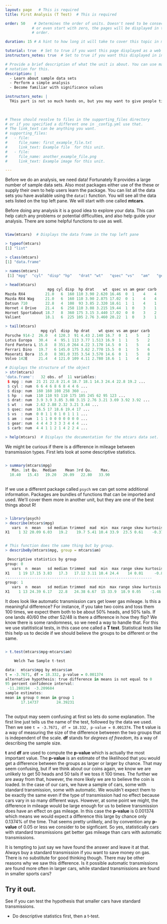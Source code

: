 ```yaml
---
layout: page   # This is required
title: First Analysis (T Test)  # This is required

order: 50    # Determines the order of units. Doesn't need to be consecutive though
            # or even start with zero, the pages will be displayed in their sort
            # order.

duration: 15 # A hint to how long it will take to cover this topic in mintues.

tutorial: true  # Set to true if you want this page displayed as a web page
instructors_notes: true  # Set to true if you want this displayed in instructors notes

# Provide a brief description of what the unit is about. You can use markdown
# notation for this.
description: |
  - Learn about sample data sets
  - Perform a simple analysis
  - Become familiar with significance values

instructors_note: |
  THis part is not so much hands on, but you may want to give people time to click around.
  

  
# These should resolve to files in the supporting_files directory
# or if you specified a different one in _config.yml use that.
# The link_text can be anything you want.
# supporting_files:
#   - file:
#     file_name: first_example_file.txt
#     link_text: Example file  for this unit.
#   - file:
#     file_name: another_example_file.png
#     link_text: Example image for this unit.

---
```


Before we do an analysis, we need data! Fortunately R provides a large number of 
sample data sets. Also most packages either use of the these or supply their own to 
help users learn the package. You can list all the data sets you have available using
the `data()` function. You will see all the data sets listed on the top left pane. We
will start with one called **mtcars**.

Before doing any analysis it is a good idea to explore your data. This can help catch 
any problems or potential difficulties, and also help guide your analysis. There are
some helpful functions to use as well.

```r

View(mtcars)  # Displays the data frame in the top left pane

> typeof(mtcars)
[1] "list"

> class(mtcars)
[1] "data.frame"

> names(mtcars)
 [1] "mpg"  "cyl"  "disp" "hp"   "drat" "wt"   "qsec" "vs"   "am"   "gear" "carb"
 
> head(mtcars)
                   mpg cyl disp  hp drat    wt  qsec vs am gear carb
Mazda RX4         21.0   6  160 110 3.90 2.620 16.46  0  1    4    4
Mazda RX4 Wag     21.0   6  160 110 3.90 2.875 17.02  0  1    4    4
Datsun 710        22.8   4  108  93 3.85 2.320 18.61  1  1    4    1
Hornet 4 Drive    21.4   6  258 110 3.08 3.215 19.44  1  0    3    1
Hornet Sportabout 18.7   8  360 175 3.15 3.440 17.02  0  0    3    2
Valiant           18.1   6  225 105 2.76 3.460 20.22  1  0    3    1

> tail(mtcars)
                mpg cyl  disp  hp drat    wt qsec vs am gear carb
Porsche 914-2  26.0   4 120.3  91 4.43 2.140 16.7  0  1    5    2
Lotus Europa   30.4   4  95.1 113 3.77 1.513 16.9  1  1    5    2
Ford Pantera L 15.8   8 351.0 264 4.22 3.170 14.5  0  1    5    4
Ferrari Dino   19.7   6 145.0 175 3.62 2.770 15.5  0  1    5    6
Maserati Bora  15.0   8 301.0 335 3.54 3.570 14.6  0  1    5    8
Volvo 142E     21.4   4 121.0 109 4.11 2.780 18.6  1  1    4    2

# Displays the structure of the object
> str(mtcars)
'data.frame':	32 obs. of  11 variables:
 $ mpg : num  21 21 22.8 21.4 18.7 18.1 14.3 24.4 22.8 19.2 ...
 $ cyl : num  6 6 4 6 8 6 8 4 4 6 ...
 $ disp: num  160 160 108 258 360 ...
 $ hp  : num  110 110 93 110 175 105 245 62 95 123 ...
 $ drat: num  3.9 3.9 3.85 3.08 3.15 2.76 3.21 3.69 3.92 3.92 ...
 $ wt  : num  2.62 2.88 2.32 3.21 3.44 ...
 $ qsec: num  16.5 17 18.6 19.4 17 ...
 $ vs  : num  0 0 1 1 0 1 0 1 1 1 ...
 $ am  : num  1 1 1 0 0 0 0 0 0 0 ...
 $ gear: num  4 4 4 3 3 3 3 4 4 4 ...
 $ carb: num  4 4 1 1 2 1 4 2 2 4 ...
 
> help(mtcars)  # Displays the documentation for the mtcars data set.

```

We might be curious if there is a difference in mileage between transmission types. 
First lets look at some descriptive statistics.

```r

> summary(mtcars$mpg)
   Min. 1st Qu.  Median    Mean 3rd Qu.    Max. 
  10.40   15.43   19.20   20.09   22.80   33.90 
  
```

If we use a different package called `psych` we can get some additional information. 
Packages are bundles of functions that can be imported and used. We'll cover them 
more in another unit, but they are one of the best things about R!

```r 

> library(psych)
> describe(mtcars$mpg)
   vars  n  mean   sd median trimmed  mad  min  max range skew kurtosis   se
X1    1 32 20.09 6.03   19.2    19.7 5.41 10.4 33.9  23.5 0.61    -0.37 1.07


# This function does the same thing but by group.
> describeBy(mtcars$mpg, group = mtcars$am)

 Descriptive statistics by group 
group: 0
   vars  n  mean   sd median trimmed  mad  min  max range skew kurtosis   se
X1    1 19 17.15 3.83   17.3   17.12 3.11 10.4 24.4    14 0.01     -0.8 0.88
------------------------------------------------------------------ 
group: 1
   vars  n  mean   sd median trimmed  mad min  max range skew kurtosis   se
X1    1 13 24.39 6.17   22.8   24.38 6.67  15 33.9  18.9 0.05    -1.46 1.71


```

It does look like automatic transmission cars get lower gas mileage. Is this a meaningful
difference? For instance, if you take two coins and toss them 100 times, we expect them 
both to be about 50% heads, and 50% tails. If one lands 40/60 the other 52/48 is there a 
difference in how they flip? We know there is some randomness, so we need a way to 
handle that. For this we use statitistical tests, in this case one called a **T test**. 
Statistical tests like this help us to decide if we should believe the groups to be different 
or the same.

```r

> t.test(mtcars$mpg~mtcars$am)

	Welch Two Sample t-test

data:  mtcars$mpg by mtcars$am
t = -3.7671, df = 18.332, p-value = 0.001374
alternative hypothesis: true difference in means is not equal to 0
95 percent confidence interval:
 -11.280194  -3.209684
sample estimates:
mean in group 0 mean in group 1 
       17.14737        24.39231 
       
```

The output may seem confusing at first so lets do some explanation.
The first line just tells us the name of the test, followed by the data we used.
Then we see `t = -3.7671, df = 18.332, p-value = 0.001374`. The **t** value is 
a way of measuring the size of the difference betweeen the two groups that is 
independent of the scale. **df** stands for *degrees of freedom*, its a way of describing
the sample size. 

**t** and **df** are used to compute the **p-value** which is actually
the most important value. The **p-value** is an estimate of the likelihood that you would
get a difference between the groups as larger or larger by chance. That may seem 
confusing, but if we think about our coins again, we know we are unlikely to get 50 heads
and 50 tails if we toss it 100 times. The further we are away from that, however, the 
more likely we are to believe the coin is loaded. In the case of our cars,
we have a sample of cars, some with standard transmission, some with automatic. We 
wouldn't expect them to be exactly the same even if the type of transmission had no 
effect because cars vary in so many different ways. However, at some point we might, the
difference in mileage would be large enough for us to believe transmission does have
an effect on gas mileage. In this case the **p-value** is 0.001374 which means we 
would expect a difference this large by chance only 0.1374% of the time. That seems 
pretty unlikely, and by convention any **p-value** of 0.05 or less we consider to be
signficant. So yes, statistically cars with standard transmissions get better gas 
mileage than cars with automatic transmissions.

It is tempting to just say we have found the answer and leave it at that. Always
buy a standard transmission if you want to save money on gas. There is no 
substitute for good thinking though. There may be other reasons why we saw this difference.
Is it possible automatic transmissions are found more often in larger cars, while 
standard transmissions are found in smaller sports cars? 

## Try it out.

See if you can test the hypothesis that smaller cars have standard transmissions.

  - Do descriptive statistics first, then a t-test.

